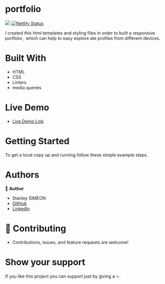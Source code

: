 # portfolio

![](https://img.shields.io/badge/Microverse-blueviolet)
[![Netlify Status](https://api.netlify.com/api/v1/badges/61c58c03-86be-4bca-beb9-052e1c591e4d/deploy-status)](https://app.netlify.com/sites/mstanley/deploys)

I created this html templates and styling files in order to built a responsive portfolio , which can help to easy explore ate profiles from different devices.
# Built With

- HTML 
- CSS
- Linters
- media queries

# Live Demo

- [Live Demo Link](https://mstanley.netlify.app)


# Getting Started

To get a local copy up and running follow these simple example steps.

# Authors

👤 **Author**
- Stanley SIMEON
- [GitHub](https://github.com/stanleySimeon)
- [LinkedIn](https://www.linkedin.com/in/stanleysimeon)

# 🤝 Contributing

- Contributions, issues, and feature requests are welcome!

# Show your support

If you like this project you can support just by giving a ⭐.
